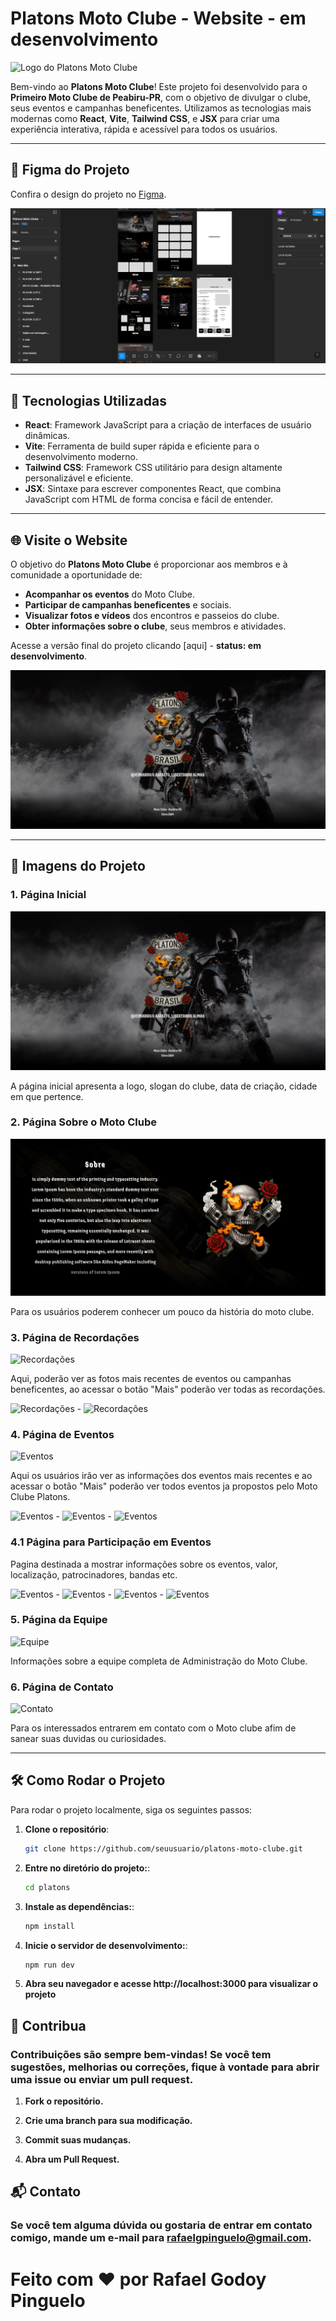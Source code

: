 # Platons Moto Clube - Website - em desenvolvimento 

![Logo do Platons Moto Clube](https://github.com/RAFiSGODOY/PlatonsWeb/blob/RAFiSGODOY-patch-1/PLATON%C2%B4S%20(29).png?raw=true)

Bem-vindo ao **Platons Moto Clube**! Este projeto foi desenvolvido para o **Primeiro Moto Clube de Peabiru-PR**, com o objetivo de divulgar o clube, seus eventos e campanhas beneficentes. Utilizamos as tecnologias mais modernas como **React**, **Vite**, **Tailwind CSS**, e **JSX** para criar uma experiência interativa, rápida e acessível para todos os usuários.

---

## 🎨 Figma do Projeto

Confira o design do projeto no [Figma](https://www.figma.com/design/2xVQfNJJKUvtx2f8jEmhTo/Platons-Moto-Clube?node-id=0-1&t=vJLCixOqAhqkz5eU-1).

![Figma do Projeto](https://github.com/RAFiSGODOY/PlatonsWeb/blob/RAFiSGODOY-patch-1/Captura%20de%20tela%202025-04-02%20171018.png?raw=true)

---

## 🚀 Tecnologias Utilizadas

- **React**: Framework JavaScript para a criação de interfaces de usuário dinâmicas.
- **Vite**: Ferramenta de build super rápida e eficiente para o desenvolvimento moderno.
- **Tailwind CSS**: Framework CSS utilitário para design altamente personalizável e eficiente.
- **JSX**: Sintaxe para escrever componentes React, que combina JavaScript com HTML de forma concisa e fácil de entender.

---

## 🌐 Visite o Website

O objetivo do **Platons Moto Clube** é proporcionar aos membros e à comunidade a oportunidade de:

- **Acompanhar os eventos** do Moto Clube.
- **Participar de campanhas beneficentes** e sociais.
- **Visualizar fotos e vídeos** dos encontros e passeios do clube.
- **Obter informações sobre o clube**, seus membros e atividades.

Acesse a versão final do projeto clicando [aqui] - **status: em desenvolvimento**.

![Tela Inicial do Website](https://github.com/RAFiSGODOY/PlatonsWeb/blob/RAFiSGODOY-patch-1/telaini1.png?raw=true)

---

## 📸 Imagens do Projeto

### 1. Página Inicial

![Página Inicial](https://github.com/RAFiSGODOY/PlatonsWeb/blob/RAFiSGODOY-patch-1/telaini1.png?raw=true)

A página inicial apresenta a logo, slogan do clube, data de criação, cidade em que pertence.

### 2. Página Sobre o Moto Clube

![Sobre](https://github.com/RAFiSGODOY/PlatonsWeb/blob/RAFiSGODOY-patch-1/sobre1.png?raw=true)

Para os usuários poderem conhecer um pouco da história do moto clube.

### 3. Página de Recordações

![Recordações](/platons/public/assets/images/readme/3.png)

Aqui, poderão ver as fotos mais recentes de eventos ou campanhas beneficentes, ao acessar o botão "Mais" poderão ver todas as recordações.

![Recordações](/platons/public/assets/images/readme/1recor.png) - ![Recordações](/platons/public/assets/images/readme/2record.png)


### 4. Página de Eventos

![Eventos](/platons/public/assets/images/readme/4.png)

Aqui os usuários irão ver as informações dos eventos mais recentes e ao acessar o botão "Mais" poderão ver todos eventos ja propostos pelo Moto Clube Platons.

![Eventos](/platons/public/assets/images/readme/1event.png) - ![Eventos](/platons/public/assets/images/readme/2event.png) - ![Eventos](/platons/public/assets/images/readme/3event.png)

### 4.1 Página para Participação em Eventos

Pagina destinada a mostrar informações sobre os eventos, valor, localização, patrocinadores, bandas etc.

![Eventos](/platons/public/assets/images/readme/1info.png) - ![Eventos](/platons/public/assets/images/readme/2info.png) - ![Eventos](/platons/public/assets/images/readme/3info.png) - ![Eventos](/platons/public/assets/images/readme/4info.png)



### 5. Página da Equipe

![Equipe](/platons/public/assets/images/readme/5.png)

Informações sobre a equipe completa de Administração do Moto Clube.

### 6. Página de Contato

![Contato](/platons/public/assets/images/readme/6.png)

Para os interessados entrarem em contato com o Moto clube afim de sanear suas duvidas ou curiosidades.

---

## 🛠️ Como Rodar o Projeto

Para rodar o projeto localmente, siga os seguintes passos:

1. **Clone o repositório**:
   ```bash
   git clone https://github.com/seuusuario/platons-moto-clube.git

2. **Entre no diretório do projeto:**:
   ```bash
   cd platons

3. **Instale as dependências:**:
   ```bash
   npm install

4. **Inicie o servidor de desenvolvimento:**:
   ```bash
   npm run dev

5. **Abra seu navegador e acesse http://localhost:3000 para visualizar o projeto**

## 💬 Contribua

### Contribuições são sempre bem-vindas! Se você tem sugestões, melhorias ou correções, fique à vontade para abrir uma issue ou enviar um pull request.

1. **Fork o repositório.**

2. **Crie uma branch para sua modificação.**

3. **Commit suas mudanças.**

4. **Abra um Pull Request.**

## 📬 Contato
 ### Se você tem alguma dúvida ou gostaria de entrar em contato comigo, mande um e-mail para rafaelgpinguelo@gmail.com. 

 # Feito com ❤️ por Rafael Godoy Pinguelo 
